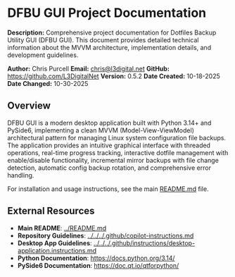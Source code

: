 # DFBU GUI Project Documentation

**Description:** Comprehensive project documentation for Dotfiles Backup Utility GUI (DFBU GUI). This document provides detailed technical information about the MVVM architecture, implementation details, and development guidelines.

**Author:** Chris Purcell
**Email:** <chris@l3digital.net>
**GitHub:** <https://github.com/L3DigitalNet>
**Version:** 0.5.2
**Date Created:** 10-18-2025
**Date Changed:** 10-30-2025

## Overview

DFBU GUI is a modern desktop application built with Python 3.14+ and PySide6, implementing a clean MVVM (Model-View-ViewModel) architectural pattern for managing Linux system configuration file backups. The application provides an intuitive graphical interface with threaded operations, real-time progress tracking, interactive dotfile management with enable/disable functionality, incremental mirror backups with file change detection, automatic config backup rotation, and comprehensive error handling.

For installation and usage instructions, see the main [README.md](../README.md) file.

## External Resources

- **Main README**: [../README.md](../README.md)
- **Repository Guidelines**: [../../../.github/copilot-instructions.md](../../../.github/copilot-instructions.md)
- **Desktop App Guidelines**: [../../../.github/instructions/desktop-application.instructions.md](../../../.github/instructions/desktop-application.instructions.md)
- **Python Documentation**: <https://docs.python.org/3.14/>
- **PySide6 Documentation**: <https://doc.qt.io/qtforpython/>
